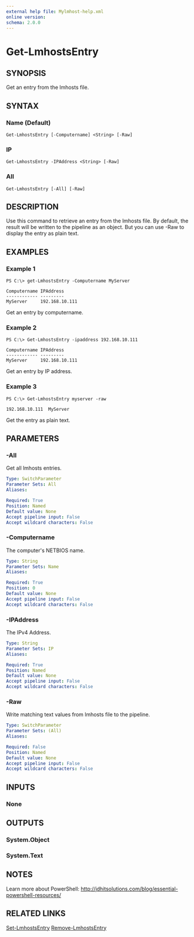 ```yaml
---
external help file: Mylmhost-help.xml
online version: 
schema: 2.0.0
---
```


# Get-LmhostsEntry
## SYNOPSIS
Get an entry from the lmhosts file.

## SYNTAX

### Name (Default)
```
Get-LmhostsEntry [-Computername] <String> [-Raw]
```

### IP
```
Get-LmhostsEntry -IPAddress <String> [-Raw]
```

### All
```
Get-LmhostsEntry [-All] [-Raw]
```

## DESCRIPTION
Use this command to retrieve an entry from the lmhosts file. By default, the result will be written to the pipeline as an object. But you can use -Raw to display the entry as plain text.

## EXAMPLES

### Example 1
```
PS C:\> get-LmhostsEntry -Computername MyServer

Computername IPAddress
------------ ---------
MyServer     192.168.10.111
```

Get an entry by computername.

### Example 2
```
PS C:\> Get-LmhostsEntry -ipaddress 192.168.10.111

Computername IPAddress
------------ ---------
MyServer     192.168.10.111
```
Get an entry by IP address.

### Example 3
```
PS C:\> Get-LmhostsEntry myserver -raw

192.168.10.111  MyServer
```
Get the entry as plain text.

## PARAMETERS

### -All
Get all lmhosts entries.

```yaml
Type: SwitchParameter
Parameter Sets: All
Aliases: 

Required: True
Position: Named
Default value: None
Accept pipeline input: False
Accept wildcard characters: False
```

### -Computername
The computer's NETBIOS name.

```yaml
Type: String
Parameter Sets: Name
Aliases: 

Required: True
Position: 0
Default value: None
Accept pipeline input: False
Accept wildcard characters: False
```

### -IPAddress
The IPv4 Address.

```yaml
Type: String
Parameter Sets: IP
Aliases: 

Required: True
Position: Named
Default value: None
Accept pipeline input: False
Accept wildcard characters: False
```

### -Raw
Write matching text values from lmhosts file to the pipeline.

```yaml
Type: SwitchParameter
Parameter Sets: (All)
Aliases: 

Required: False
Position: Named
Default value: None
Accept pipeline input: False
Accept wildcard characters: False
```

## INPUTS

### None


## OUTPUTS

### System.Object
### System.Text

## NOTES
Learn more about PowerShell:
http://jdhitsolutions.com/blog/essential-powershell-resources/

## RELATED LINKS
[Set-LmhostsEntry](Set-LmhostsEntry)
[Remove-LmhostsEntry](Remove-LmhostsEntry)



